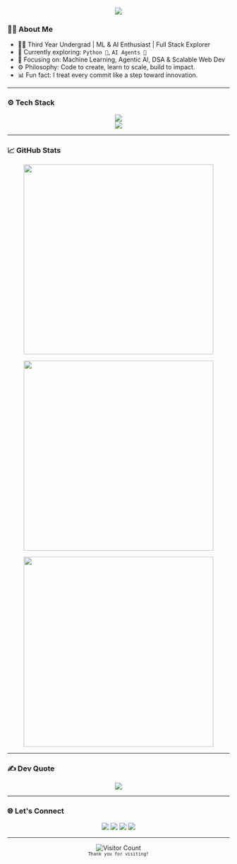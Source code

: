 <h1 align="center">
  <img src="https://readme-typing-svg.herokuapp.com?font=Fira+Code&size=32&pause=1000&color=00FF41&center=true&vCenter=true&width=700&lines=Hello+there!+I'm+Krishna+Naicker" />
</h1>


### 👨‍💻 About Me

- 🧑‍💻 Third Year Undergrad | ML & AI Enthusiast | Full Stack Explorer  
- 🧠 Currently exploring: `Python 🐍`, `AI Agents 🤖`  
- 💼 Focusing on: Machine Learning, Agentic AI, DSA & Scalable Web Dev  
- ⚙️ Philosophy: Code to create, learn to scale, build to impact.  
- 📊 Fun fact: I treat every commit like a step toward innovation.

---

### ⚙️ Tech Stack

<p align="center">
  <img src="https://skillicons.dev/icons?i=cpp,python,html,css,js,nodejs,react,nextjs,mongodb" /><br>
  <img src="https://skillicons.dev/icons?i=pytorch,tensorflow,anaconda,pandas" />
</p>

---

### 📈 GitHub Stats

<p align="center">
  <img src="https://github-readme-stats.vercel.app/api?username=KrishnaNaicker&theme=algolia&show_icons=true&count_private=true" width="430" />
</p>
<p align="center">
  <img src="https://nirzak-streak-stats.vercel.app/?user=KrishnaNaicker&theme=algolia" width="430"/>
</p>
<p align="center">
  <img src="https://github-readme-stats.vercel.app/api/top-langs/?username=KrishnaNaicker&layout=compact&theme=algolia" width="430" />
</p>

---

### ✍️ Dev Quote

<p align="center">
  <img src="https://quotes-github-readme.vercel.app/api?type=horizontal&theme=tokyonight" />
</p>

---

### 🌐 Let's Connect

<p align="center">
  <a href="https://www.linkedin.com/in/krishnanaicker29"><img src="https://skillicons.dev/icons?i=linkedin" /></a>
  <a href="https://x.com/NaickerKum48061"><img src="https://skillicons.dev/icons?i=twitter" /></a>
  <a href="https://www.instagram.com/krishna_naicker/"><img src="https://skillicons.dev/icons?i=instagram" /></a>
  <a href="mailto:krishnanaicker2005@gmail.com"><img src="https://skillicons.dev/icons?i=gmail" /></a>
</p>

---

<p align="center">
  <img src="https://komarev.com/ghpvc/?username=KrishnaNaicker&style=flat-square&color=00FF41" alt="Visitor Count"/>
  <br>
  <sub><code>Thank you for visiting!</code></sub>
</p>
